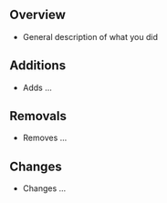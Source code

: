 ## Overview
- General description of what you did

## Additions
- Adds ...

## Removals
- Removes ...

## Changes
- Changes ...
